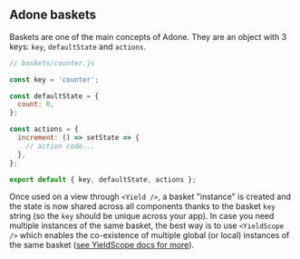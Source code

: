 ## Adone baskets

Baskets are one of the main concepts of Adone. They are an object with 3 keys: `key`, `defaultState` and `actions`.

```js
// baskets/counter.js

const key = 'counter';

const defaultState = {
  count: 0,
};

const actions = {
  increment: () => setState => {
    // action code...
  },
};

export default { key, defaultState, actions };
```

Once used on a view through `<Yield />`, a basket "instance" is created and the state is now shared across all components thanks to the basket `key` string (so the `key` should be unique across your app). In case you need multiple instances of the same basket, the best way is to use `<YieldScope />` which enables the co-existence of multiple global (or local) instances of the same basket ([see YieldScope docs for more](../advanced/yield-scope.md)).
